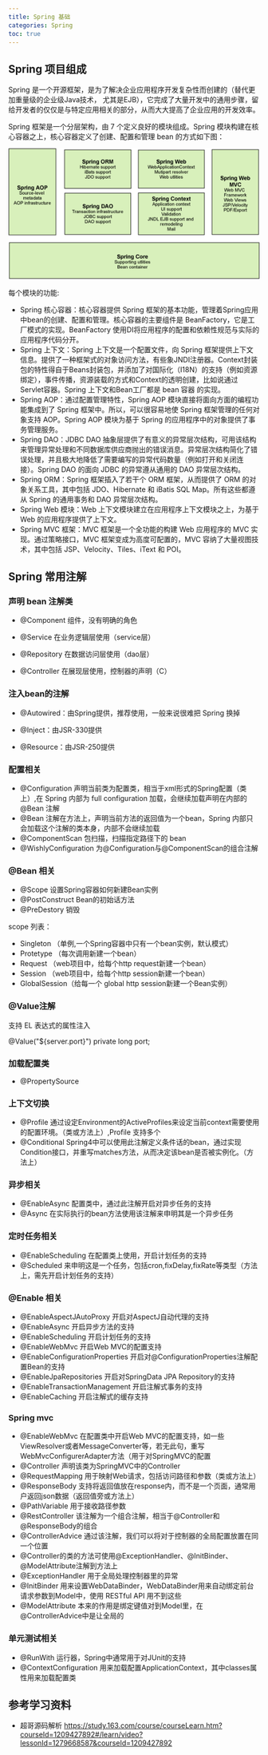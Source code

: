 ```yaml
---
title: Spring 基础
categories: Spring
toc: true
---
```


## Spring 项目组成

Spring 是一个开源框架，是为了解决企业应用程序开发复杂性而创建的（替代更加重量级的企业级Java技术， 尤其是EJB），它完成了大量开发中的通用步骤，留给开发者的仅仅是与特定应用相关的部分，从而大大提高了企业应用的开发效率。

Spring 框架是一个分层架构，由 7 个定义良好的模块组成。Spring 模块构建在核心容器之上，核心容器定义了创建、配置和管理 bean 的方式如下图：

![](./spring-basic/spring-architecture.gif)


每个模块的功能: 


- Spring 核心容器：核心容器提供 Spring 框架的基本功能，管理着Spring应用中bean的创建、配置和管理。核心容器的主要组件是 BeanFactory，它是工厂模式的实现。BeanFactory 使用DI将应用程序的配置和依赖性规范与实际的应用程序代码分开。
- Spring 上下文：Spring 上下文是一个配置文件，向 Spring 框架提供上下文信息。提供了一种框架式的对象访问方法，有些象JNDI注册器。Context封装包的特性得自于Beans封装包，并添加了对国际化（I18N）的支持（例如资源绑定），事件传播，资源装载的方式和Context的透明创建，比如说通过Servlet容器。Spring 上下文和Bean工厂都是 bean 容器 的实现。
- Spring AOP：通过配置管理特性，Spring AOP 模块直接将面向方面的编程功能集成到了 Spring 框架中。所以，可以很容易地使 Spring 框架管理的任何对象支持 AOP。Spring AOP 模块为基于 Spring 的应用程序中的对象提供了事务管理服务。
- Spring DAO：JDBC DAO 抽象层提供了有意义的异常层次结构，可用该结构来管理异常处理和不同数据库供应商抛出的错误消息。异常层次结构简化了错误处理，并且极大地降低了需要编写的异常代码数量（例如打开和关闭连接）。Spring DAO 的面向 JDBC 的异常遵从通用的 DAO 异常层次结构。
- Spring ORM：Spring 框架插入了若干个 ORM 框架，从而提供了 ORM 的对象关系工具，其中包括 JDO、Hibernate 和 iBatis SQL Map。所有这些都遵从 Spring 的通用事务和 DAO 异常层次结构。
- Spring Web 模块：Web 上下文模块建立在应用程序上下文模块之上，为基于 Web 的应用程序提供了上下文。
- Spring MVC 框架：MVC 框架是一个全功能的构建 Web 应用程序的 MVC 实现。通过策略接口，MVC 框架变成为高度可配置的，MVC 容纳了大量视图技术，其中包括 JSP、Velocity、Tiles、iText 和 POI。

## Spring 常用注解

### 声明 bean  注解类

- @Component 组件，没有明确的角色

- @Service 在业务逻辑层使用（service层）

- @Repository 在数据访问层使用（dao层）

- @Controller 在展现层使用，控制器的声明（C）


### 注入bean的注解

- @Autowired：由Spring提供，推荐使用，一般来说很难把 Spring 换掉

- @Inject：由JSR-330提供

- @Resource：由JSR-250提供

### 配置相关

- @Configuration 声明当前类为配置类，相当于xml形式的Spring配置（类上）,在 Spring 内部为 full configuration 加载，会继续加载声明在内部的 @Bean 注解
- @Bean 注解在方法上，声明当前方法的返回值为一个bean，Spring 内部只会加载这个注解的类本身，内部不会继续加载
- @ComponentScan 包扫描，扫描指定路径下的 bean
- @WishlyConfiguration 为@Configuration与@ComponentScan的组合注解


### @Bean 相关

- @Scope 设置Spring容器如何新建Bean实例
- @PostConstruct Bean的初始话方法
- @PreDestory 销毁


scope 列表：


- Singleton （单例,一个Spring容器中只有一个bean实例，默认模式）
- Protetype （每次调用新建一个bean）
- Request （web项目中，给每个http request新建一个bean）
- Session （web项目中，给每个http session新建一个bean）
- GlobalSession（给每一个 global http session新建一个Bean实例）
  

### @Value注解

支持 EL 表达式的属性注入

@Value("${server.port}")
private long port;

### 加载配置类 

- @PropertySource

### 上下文切换

- @Profile 通过设定Environment的ActiveProfiles来设定当前context需要使用的配置环境。（类或方法上）,Profile 支持多个
- @Conditional Spring4中可以使用此注解定义条件话的bean，通过实现Condition接口，并重写matches方法，从而决定该bean是否被实例化。（方法上）


### 异步相关

- @EnableAsync 配置类中，通过此注解开启对异步任务的支持
- @Async 在实际执行的bean方法使用该注解来申明其是一个异步任务

### 定时任务相关

- @EnableScheduling 在配置类上使用，开启计划任务的支持
- @Scheduled 来申明这是一个任务，包括cron,fixDelay,fixRate等类型（方法上，需先开启计划任务的支持）

### @Enable 相关


- @EnableAspectJAutoProxy 开启对AspectJ自动代理的支持
- @EnableAsync 开启异步方法的支持
- @EnableScheduling 开启计划任务的支持
- @EnableWebMvc 开启Web MVC的配置支持
- @EnableConfigurationProperties 开启对@ConfigurationProperties注解配置Bean的支持
- @EnableJpaRepositories 开启对SpringData JPA Repository的支持
- @EnableTransactionManagement 开启注解式事务的支持
- @EnableCaching 开启注解式的缓存支持


### Spring mvc

- @EnableWebMvc 在配置类中开启Web MVC的配置支持，如一些ViewResolver或者MessageConverter等，若无此句，重写WebMvcConfigurerAdapter方法（用于对SpringMVC的配置
- @Controller 声明该类为SpringMVC中的Controller
- @RequestMapping 用于映射Web请求，包括访问路径和参数（类或方法上）
- @ResponseBody 支持将返回值放在response内，而不是一个页面，通常用户返回json数据（返回值旁或方法上）
- @PathVariable 用于接收路径参数
- @RestController 该注解为一个组合注解，相当于@Controller和@ResponseBody的组合
- @ControllerAdvice 通过该注解，我们可以将对于控制器的全局配置放置在同一个位置
- @Controller的类的方法可使用@ExceptionHandler、@InitBinder、@ModelAttribute注解到方法上
- @ExceptionHandler 用于全局处理控制器里的异常
- @InitBinder 用来设置WebDataBinder，WebDataBinder用来自动绑定前台请求参数到Model中，使用 RESTful API 用不到这些
- @ModelAttribute 本来的作用是绑定键值对到Model里，在@ControllerAdvice中是让全局的

### 单元测试相关

- @RunWith 运行器，Spring中通常用于对JUnit的支持
- @ContextConfiguration 用来加载配置ApplicationContext，其中classes属性用来加载配置类

## 参考学习资料

- 超哥源码解析 https://study.163.com/course/courseLearn.htm?courseId=1209427892#/learn/video?lessonId=1279668587&courseId=1209427892
